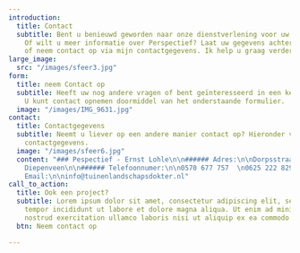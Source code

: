```yaml
---
introduction:
  title: Contact
  subtitle: Bent u benieuwd geworden naar onze dienstverlening voor uw buiten droom?
    Of wilt u meer informatie over Perspectief? Laat uw gegevens achter via het contactformulier
    of neem contact op via mijn contactgegevens. Ik help u graag verder.
large_image:
  src: "/images/sfeer3.jpg"
form:
  title: neem Contact op
  subtitle: Heeft uw nog andere vragen of bent geïnteresseerd in een kennismakingsgesprek?
    U kunt contact opnemen doormiddel van het onderstaande formulier.
  image: "/images/IMG_9631.jpg"
contact:
  title: Contactgegevens
  subtitle: Neemt u liever op een andere manier contact op? Hieronder vind u alle
    contactgegevens.
  image: "/images/sfeer6.jpg"
  content: "### Pespectief - Ernst Lohle\n\n###### Adres:\n\nDorpsstraat 44  \n7431CL
    Diepenveen\n\n###### Telefoonnumer:\n\n0570 677 757  \n0625 222 829\n\n######
    Email:\n\ninfo@tuinenlandschapsdokter.nl"
call_to_action:
  title: Ook een project?
  subtitle: Lorem ipsum dolor sit amet, consectetur adipiscing elit, sed do eiusmod
    tempor incididunt ut labore et dolore magna aliqua. Ut enim ad minim veniam, quis
    nostrud exercitation ullamco laboris nisi ut aliquip ex ea commodo consequat.
  btn: Neem contact op

---
```

